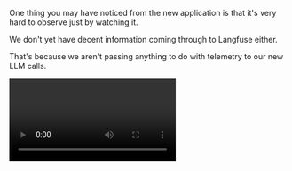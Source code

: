 One thing you may have noticed from the new application is that it's very hard to observe just by watching it.

We don't yet have decent information coming through to Langfuse either.

That's because we aren't passing anything to do with telemetry to our new LLM calls.

<Video resourceId="telemetrynotworking-toZNHXfwn.mp4" />

So, let's fix that.

We're currently passing in the telemetry as a single block into our loop. If we then use that telemetry information in all of the LLM calls, we'll have lots of 'spans' with the same name.

Instead, we should pass in a `langfuseTraceId` to the loop, and then use different names for each of the LLM calls. That way, we'll be able to see the entire loop in Langfuse.

We also need to think about our evals where we don't want to capture traces - so making the `langfuseTraceId` optional might be a good idea.

## Steps To Complete

- Find the place where the agent loop is implemented
- Add a `langfuseTraceId` to its input parameters
- Inside the agent loop look for any LLM calls, denoted by `streamText` or `generateObject` functions from `ai`.
- Pass a `telemetry` object to the LLM call, with the `langfuseTraceId`, and a unique `functionId` for this LLM call.

```ts
import { streamText } from "ai";

streamText({
  // ...other properties
  experimental_telemetry: {
    isEnabled: true,
    functionId:
      "some-unique-function-id-for-this-llm-call",
    metadata: {
      langfuseTraceId: langfuseTraceId,
    },
  },
});
```

- Run the app and check if the telemetry is working in Langfuse.
